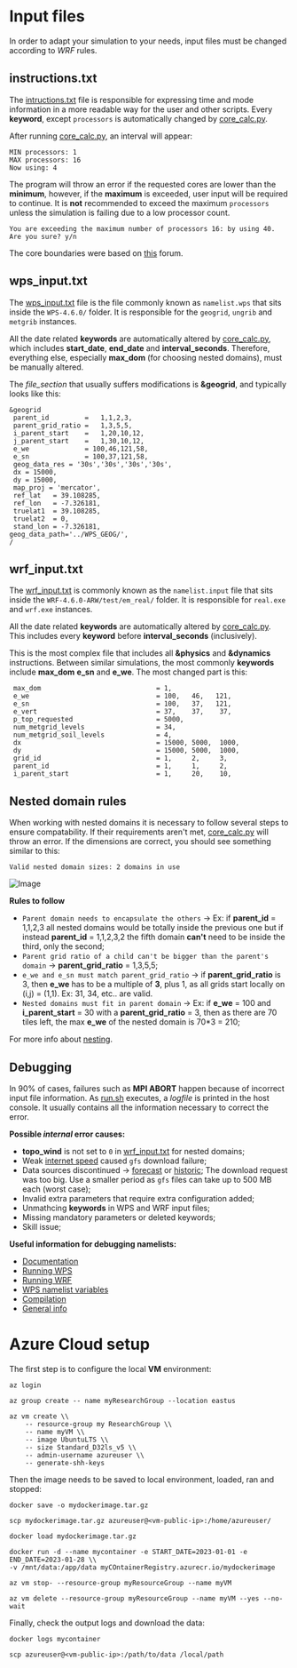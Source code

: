 # Input files 
In order to adapt your simulation to your needs, input files must be changed according to *WRF* rules.

## instructions.txt
The [intructions.txt](/HOST/instructions.txt) file is responsible for expressing time and mode information in a more readable way for the user and other scripts. Every **keyword**, except `processors` is automatically changed by [core_calc.py](/core_calc.py).

After running [core_calc.py](/core_calc.py), an interval will appear:
```
MIN processors: 1
MAX processors: 16
Now using: 4 
```
The program will throw an error if the requested cores are lower than the **minimum**, however, if the **maximum** is exceeded, user input will be required to continue. It is **not** recommended to exceed the maximum `processors` unless the simulation is failing due to a low processor count. 
```
You are exceeding the maximum number of processors 16: by using 40. Are you sure? y/n
```
The core boundaries were based on [this](https://forum.mmm.ucar.edu/threads/choosing-an-appropriate-number-of-processors.5082/) forum.

## wps_input.txt
The [wps_input.txt](/HOST/wps_input.txt) file is the file commonly known as `namelist.wps` that sits inside the `WPS-4.6.0/` folder. It is responsible for the `geogrid`, `ungrib` and `metgrib` instances. 

All the date related **keywords** are automatically altered by [core_calc.py](/core_calc.py), which includes **start_date**, **end_date** and **interval_seconds**. Therefore, everything else, especially **max_dom** (for choosing nested domains), must be manually altered.

The *file_section* that usually suffers modifications is **&geogrid**, and typically looks like this:
```
&geogrid                                                                                                 
 parent_id         =   1,1,2,3,                                                                          
 parent_grid_ratio =   1,3,5,5,                                                                          
 i_parent_start    =   1,20,10,12,                                                                       
 j_parent_start    =   1,30,10,12,                                                                       
 e_we              = 100,46,121,58,                                                                      
 e_sn              = 100,37,121,58,                                                                      
 geog_data_res = '30s','30s','30s','30s',                                                               
 dx = 15000,                                                                                             
 dy = 15000,                                                                                             
 map_proj = 'mercator',                                                                                  
 ref_lat   = 39.108285,                                                                                  
 ref_lon   = -7.326181,                                                                                 
 truelat1  = 39.108285,                                                                                  
 truelat2  = 0,                                                                                          
 stand_lon = -7.326181,                                                                                 
geog_data_path='../WPS_GEOG/',
/       
``` 

## wrf_input.txt 

The [wrf_input.txt](/HOST/wrf_input.txt) is commonly known as the `namelist.input` file that sits inside the `WRF-4.6.0-ARW/test/em_real/` folder. It is responsible for `real.exe` and `wrf.exe` instances. 

All the date related **keywords** are automatically altered by [core_calc.py](/core_calc.py). This includes every **keyword** before **interval_seconds** (inclusively). 

This is the most complex file that includes all **&physics** and **&dynamics** instructions. Between similar simulations, the most commonly **keywords** include **max_dom** **e_sn** and **e_we**. The most changed part is this:

```
 max_dom                             = 1,                                                                          
 e_we                                = 100,   46,   121,                                                           
 e_sn                                = 100,   37,   121,                                                           
 e_vert                              = 37,    37,    37,                                                           
 p_top_requested                     = 5000,                                                                       
 num_metgrid_levels                  = 34,                                                                         
 num_metgrid_soil_levels             = 4,                                                                          
 dx                                  = 15000, 5000,  1000,                                                         
 dy                                  = 15000, 5000,  1000,                                                         
 grid_id                             = 1,     2,     3,                                                            
 parent_id                           = 1,     1,     2,                                                            
 i_parent_start                      = 1,     20,    10,
```

## Nested domain rules
When working with nested domains it is necessary to follow several steps to ensure compatability. If their requirements aren't met, [core_calc.py](/core_calc.py) will throw an error. If the dimensions are correct, you should see something similar to this:
```
Valid nested domain sizes: 2 domains in use
```

![Image](https://www2.mmm.ucar.edu/wrf/users/wrf_users_guide/build/html/_images/wps_ij_parent_start.png)

<b> Rules to follow </b>
- `Parent domain needs to encapsulate the others` -> Ex: if **parent_id** = 1,1,2,3 all nested domains would be totally inside the previous one but if instead **parent_id** = 1,1,2,3,2 the fifth domain **can't** need to be inside the third, only the second;
- `Parent grid ratio of a child can't be bigger than the parent's domain` -> **parent_grid_ratio** = 1,3,5,5;
- `e_we and e_sn must match parent_grid_ratio` -> if **parent_grid_ratio** is 3, then **e_we** has to be a multiple of **3**, plus 1, as all grids start locally on (i,j) = (1,1). Ex: 31, 34, etc.. are valid.
- `Nested domains must fit in parent domain` -> Ex: if **e_we** = 100 and **i_parent_start** = 30 with a **parent_grid_ratio** = 3, then as there are 70 tiles left, the max **e_we** of the nested domain is 70*3 = 210; 

For more info about [nesting](https://www2.mmm.ucar.edu/wrf/users/wrf_users_guide/build/html/wps.html#wps-nested-domains).


## Debugging 
In 90% of cases, failures such as **MPI ABORT** happen because of incorrect input file information. As [run.sh](/run.sh) executes, a *logfile* is printed in the host console. It usually contains all the information necessary to correct the error.

<b>Possible *internal* error causes:</b>
- **topo_wind** is not set to `0` in [wrf_input.txt](/HOST/wrf_input.txt) for nested domains;
- Weak [internet speed](https://fast.com/pt/) caused `gfs` download failure; 
- Data sources discontinued -> [forecast](https://nomads.ncep.noaa.gov/cgi-bin/filter_gfs_0p25_1hr.pl) or [historic](https://rda.ucar.edu/datasets/d083003/dataaccess/#);
The download request was too big. Use a smaller period as `gfs` files can take up to 500 MB each (worst case);
- Invalid extra parameters that require extra configuration added;
- Unmathcing **keywords** in WPS and WRF input files;
- Missing mandatory parameters or deleted keywords;
- Skill issue;


<b>Useful information for debugging namelists:</b>
- [Documentation](WRF-documentation.pdf)
- [Running WPS](https://www2.mmm.ucar.edu/wrf/users/wrf_users_guide/build/html/wps.html)
- [Running WRF](https://www2.mmm.ucar.edu/wrf/users/wrf_users_guide/build/html/running_wrf.html)
- [WPS namelist variables](https://www2.mmm.ucar.edu/wrf/users/wrf_users_guide/build/html/namelist_variables.html)
- [Compilation](https://www2.mmm.ucar.edu/wrf/users/wrf_users_guide/build/html/compiling.html)
- [General info](https://www.mmm.ucar.edu/models/wrf)

# Azure Cloud setup

The first step is to configure the local **VM** environment:
```
az login

az group create -- name myResearchGroup --location eastus

az vm create \\
    -- resource-group my ResearchGroup \\
    -- name myVM \\
    -- image UbuntuLTS \\
    -- size Standard_D32ls_v5 \\
    -- admin-username azureuser \\
    -- generate-shh-keys
```

Then the image needs to be saved to local environment, loaded, ran and stopped:

```
docker save -o mydockerimage.tar.gz 

scp mydockerimage.tar.gz azureuser@<vm-public-ip>:/home/azureuser/

docker load mydockerimage.tar.gz

docker run -d --name mycontainer -e START_DATE=2023-01-01 -e END_DATE=2023-01-28 \\
-v /mnt/data:/app/data myCOntainerRegistry.azurecr.io/mydockerimage

az vm stop- --resource-group myResourceGroup --name myVM

az vm delete --resource-group myResourceGroup --name myVM --yes --no-wait

```

Finally, check the output logs and download the data:

```
docker logs mycontainer

scp azureuser@<vm-public-ip>:/path/to/data /local/path
```

[def]: HOST/
